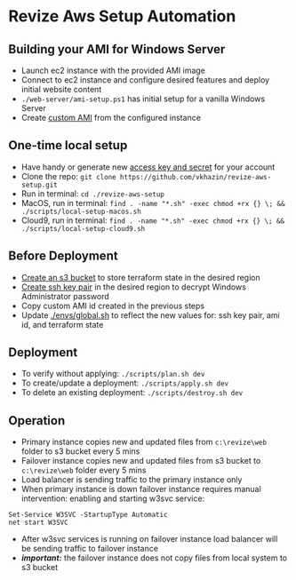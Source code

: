 # Revize Aws Setup Automation

## Building your AMI for Windows Server

* Launch ec2 instance with the provided AMI image
* Connect to ec2 instance and configure desired features and deploy initial website content
* `./web-server/ami-setup.ps1` has initial setup for a vanilla Windows Server
* Create [custom AMI](https://aws.amazon.com/premiumsupport/knowledge-center/sysprep-create-install-ec2-windows-amis/) from the configured instance

## One-time local setup

* Have handy or generate new [access key and secret](https://docs.aws.amazon.com/general/latest/gr/aws-sec-cred-types.html#access-keys-and-secret-access-keys) for your account
* Clone the repo: `git clone https://github.com/vkhazin/revize-aws-setup.git`
* Run in terminal: `cd ./revize-aws-setup`
* MacOS, run in terminal: `find . -name "*.sh" -exec chmod +rx {} \; && ./scripts/local-setup-macos.sh`
* Cloud9,  run in terminal: `find . -name "*.sh" -exec chmod +rx {} \; && ./scripts/local-setup-cloud9.sh`

## Before Deployment

* [Create an s3 bucket](https://docs.aws.amazon.com/AmazonS3/latest/gsg/CreatingABucket.html) to store terraform state in the desired region
* [Create ssh key pair](https://docs.aws.amazon.com/cli/latest/userguide/cli-services-ec2-keypairs.html) in the desired region to decrypt Windows Administrator password
* Copy custom AMI id created in the previous steps
* Update [./envs/global.sh](./envs/global.sh) to reflect the new values for: ssh key pair, ami id, and terraform state

## Deployment

* To verify without applying: `./scripts/plan.sh dev`
* To create/update a deployment: `./scripts/apply.sh dev`
* To delete an existing deployment: `./scripts/destroy.sh dev`

## Operation

* Primary instance copies new and updated files from `c:\revize\web` folder to s3 bucket every 5 mins
* Failover instance copies new and updated files from s3 bucket to `c:\revize\web` folder every 5 mins
* Load balancer is sending traffic to the primary instance only
* When primary instance is down failover instance requires manual intervention: enabling and starting w3svc service:
```
Set-Service W3SVC -StartupType Automatic
net start W3SVC
```
* After w3svc services is running on failover instance  load balancer will be sending traffic to failover instance
* ***important:*** the failover instance does not copy files from local system to s3 bucket
